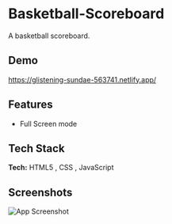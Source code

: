 
# Basketball-Scoreboard

A basketball scoreboard.


## Demo

https://glistening-sundae-563741.netlify.app/


## Features

- Full Screen mode


## Tech Stack

**Tech:** HTML5 , CSS , JavaScript




## Screenshots

![App Screenshot](https://via.placeholder.com/468x300?text=App+Screenshot+Here)

